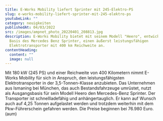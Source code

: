 ```yaml
---
title: E-Works Mobility liefert Sprinter mit 245-Elektro-PS
slug: e-works-mobility-liefert-sprinter-mit-245-elektro-ps
youtubeLink: ""
category: neuigkeiten
publishedAt: 04/03/2022
src: /images/ampnet_photo_20220401_208813.jpg
description: E-Works Mobility bietet mit seinem Modell "Heero", entwickelt auf
  Basis des Mercedes Benz Sprinter, einen äußerst leistungsfähigen
  Elektrotransporter mit 400 km Reichweite an.
contentHeading:
  content: ""
  image: null
---
```

Mit 180 kW (245 PS) und einer Reichweite von 400 Kilometern nimmt E-Works Mobility für sich in Anspruch, den leistungsfähigsten Elektrotransporter in der 3,5-Tonnen-Klasse anzubieten. Das Unternehmen aus Ismaning bei München, das auch Bestandsfahrzeuge umrüstet, nutzt als Ausgangsbasis für sein Modell Heero den Mercedes-Benz Sprinter. Der Transporter ist schnellladefähig und anhängertauglich. Er kann auf Wunsch auch auf 4,25 Tonnen aufgelastet werden und trotzdem weiterhin mit dem Pkw-Führerschein gefahren werden. Die Preise beginnen bei 76.980 Euro. (aum)